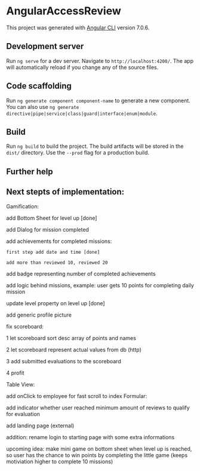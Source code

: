 # AngularAccessReview

This project was generated with [Angular CLI](https://github.com/angular/angular-cli) version 7.0.6.

## Development server

Run `ng serve` for a dev server. Navigate to `http://localhost:4200/`. The app will automatically reload if you change any of the source files.

## Code scaffolding

Run `ng generate component component-name` to generate a new component. You can also use `ng generate directive|pipe|service|class|guard|interface|enum|module`.

## Build

Run `ng build` to build the project. The build artifacts will be stored in the `dist/` directory. Use the `--prod` flag for a production build.

## Further help

## Next stepts of implementation:

Gamification:

add Bottom Sheet for level up [done]

add Dialog for mission completed

add achievements for completed missions:

    first step add date and time [done]

    add more than reviewed 10, reviewed 20

add badge representing number of completed achievements

add logic behind missions, example: user gets 10 points for completing daily mission

update level property on level up [done]

add generic profile picture

fix scoreboard:

1 let scoreboard sort desc array of points and names

2 let scoreboard represent actual values from db (http)

3 add submitted evaluations to the scoreboard

4 profit

Table View:

add onClick to employee for fast scroll to index
Formular:

add indicator whether user reached minimum amount of reviews to qualify for evaluation

add landing page (external)

addition: rename login to starting page with some extra informations

upcoming idea: make mini game on bottom sheet when level up is reached, so user has the chance to win points by completing the little game (keeps motiviation higher to complete 10 missions)
